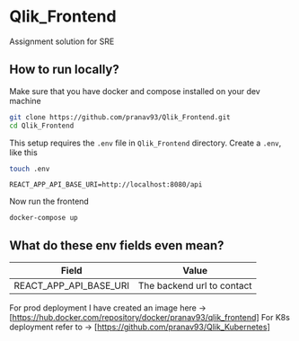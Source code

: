 # Qlik_Frontend

Assignment solution for SRE

## How to run locally?

Make sure that you have docker and compose installed on your dev machine

```bash
git clone https://github.com/pranav93/Qlik_Frontend.git
cd Qlik_Frontend
```

This setup requires the `.env` file in `Qlik_Frontend` directory.
Create a `.env`, like this

```bash
touch .env
```

```env
REACT_APP_API_BASE_URI=http://localhost:8080/api
```

Now run the frontend

```
docker-compose up
```

## What do these env fields even mean?

| Field                  |           Value            |
| ---------------------- | :------------------------: |
| REACT_APP_API_BASE_URI | The backend url to contact |

For prod deployment I have created an image here -> [https://hub.docker.com/repository/docker/pranav93/qlik_frontend]
For K8s deployment refer to -> [https://github.com/pranav93/Qlik_Kubernetes]
